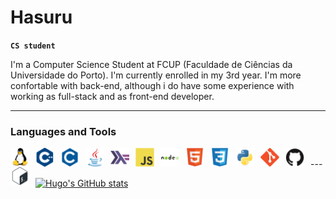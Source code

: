 # Hasuru

**`CS student`**

I'm a Computer Science Student at FCUP (Faculdade de Ciências da Universidade do Porto). I'm currently enrolled in my 3rd year. I'm more confortable with back-end, although i do have some experience with working as full-stack and as front-end developer.

---
### Languages and Tools
<img align="left" alt="linux" width="30px" style="padding-right:10px;" src="https://github.com/devicons/devicon/blob/v2.15.1/icons/linux/linux-original.svg" />
<img align="left" alt="C++" width="30px" style="padding-right:10px;" src="https://github.com/devicons/devicon/blob/v2.15.1/icons/cplusplus/cplusplus-plain.svg" />
<img align="left" alt="C" width="30px" style="padding-right:10px;" src="https://github.com/devicons/devicon/blob/v2.15.1/icons/c/c-plain.svg" />
<img align="left" alt="Java" width="30px" style="padding-right:10px;" src="https://github.com/devicons/devicon/blob/v2.15.1/icons/java/java-original.svg" />
<img align="left" alt="Haskell" width="30px" style="padding-right:10px;" src="https://github.com/devicons/devicon/blob/v2.15.1/icons/haskell/haskell-original.svg" />
<img align="left" alt="javascript" width="30px" style="padding-right:10px;" src="https://github.com/devicons/devicon/blob/v2.15.1/icons/javascript/javascript-original.svg" />
<img align="left" alt="nodeJS" width="30px" style="padding-right:10px;" src="https://github.com/devicons/devicon/blob/v2.15.1/icons/nodejs/nodejs-original-wordmark.svg" />
<img align="left" alt="HTML" width="30px" style="padding-right:10px;" src="https://github.com/devicons/devicon/blob/v2.15.1/icons/html5/html5-original.svg" />
<img align="left" alt="CSS" width="30px" style="padding-right:10px;" src="https://github.com/devicons/devicon/blob/v2.15.1/icons/css3/css3-original.svg" />
<img align="left" alt="Python" width="30px" style="padding-right:10px;" src="https://github.com/devicons/devicon/blob/v2.15.1/icons/python/python-original.svg" />
<img align="left" alt="git" width="30px" style="padding-right:10px;" src="https://github.com/devicons/devicon/blob/v2.15.1/icons/git/git-plain.svg" />
<img align="left" alt="github" width="30px" style="padding-right:10px;" src="https://github.com/devicons/devicon/blob/v2.15.1/icons/github/github-original.svg" />
<img align="left" alt="bash" width="30px" style="padding-right:10px;" src="https://github.com/devicons/devicon/blob/v2.15.1/icons/bash/bash-original.svg" />
<br />
---

   [![Hugo's GitHub stats](https://github-readme-stats.vercel.app/api?username=Hasuru&show_icons=true&theme=gruvbox)](https://github.com/anuraghazra/github-readme-stats)
